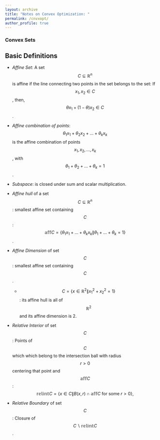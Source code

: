 ```yaml
---
layout: archive
title: "Notes on Convex Optimization: "
permalink: /cnvxopt/
author_profile: true
---
```

### Convex Sets
## Basic Definitions
* *Affine Set*: A set $$C\subseteq \mathbb{R}^n$$ is affine if the line connecting two points in the set belongs to the set: If $$x_1, x_2 \in C$$, then, $$\theta x_1 + (1-\theta) x_2 \in C$$.


* *Affine combination of points*: $$\theta_1 x_1 + \theta_2 x_2 + \dots + \theta_k x_k$$ is the affine combination of points $$x_1, x_2, \dots, x_k$$, with $$\theta_1 + \theta_2 + \dots + \theta_k = 1$$.
* *Subspace*: is closed under sum and scalar multiplication. 
* *Affine hull* of a set $$C\subseteq \mathbb{R}^n$$: smallest affine set containing $$C$$: $$\mathbb{aff} C = \{\theta_1 x_1 + \dots + \theta_k x_k\| \theta_1 + \dots + \theta_k = 1\}$$.
* *Affine Dimension* of set $$C$$: smallest affine set containing $$C$$. 
  * $$C = \{x \in \mathbb{R}^2 \| x_1^2 + x_2^2 = 1\}$$: its affine hull is all of $$\mathbb{R}^2$$ and its affine dimension is 2. 
* *Relative Interior* of set $$C$$: Points of $$C$$ which which belong to the intersection ball with radius $$r>0$$ centering that point and $$\mathbb{aff} C$$:
$$\mathbb{relint} C = \{x \in C \| B(x,r) \cap \mathbb{aff}C \text{ for some } r>0\},$$ 
* *Relative Boundary* of set $$C$$: Closure of $$C \backslash \mathbb{relint} C$$.
